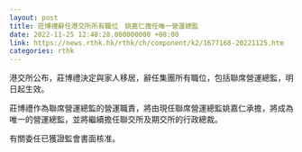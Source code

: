 ```yaml
---
layout: post
title: 莊博禮辭任港交所所有職位　姚嘉仁擔任唯一營運總監
date: 2022-11-25 12:48:28.000000000 +08:00
link: https://news.rthk.hk/rthk/ch/component/k2/1677168-20221125.htm
categories: rthk
---
```


港交所公布，莊博禮決定與家人移居，辭任集團所有職位，包括聯席營運總監，明日起生效。

莊博禮作為聯席營運總監的營運職責，將由現任聯席營運總監姚嘉仁承擔，將成為唯一的營運總監，並將繼續擔任聯交所及期交所的行政總裁。

有關委任已獲證監會書面核准。
